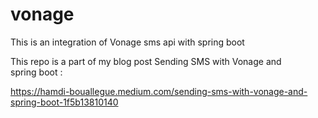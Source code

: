 # vonage
This is an integration of Vonage sms api with spring boot

This repo is a part of my blog post Sending SMS with Vonage and spring boot :

https://hamdi-bouallegue.medium.com/sending-sms-with-vonage-and-spring-boot-1f5b13810140
